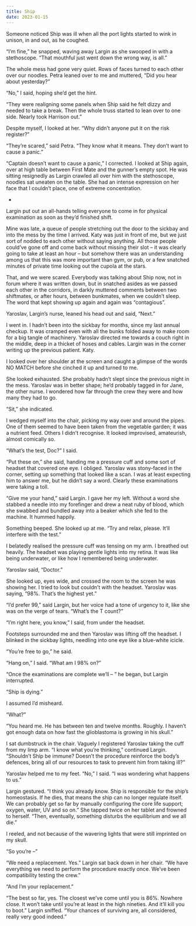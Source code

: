 ```yaml
---
title: Ship
date: 2023-01-15
---
```


Someone noticed Ship was ill when all the port lights started to wink in unison, in and out, as he coughed.

“I’m fine,” he snapped, waving away Largin as she swooped in with a stethoscope. “That mouthful just went down the wrong way, is all.”

The whole mess had gone very quiet. Rows of faces turned to each other over our noodles. Petra leaned over to me and muttered, “Did you hear about yesterday?”

“No,” I said, hoping she’d get the hint.

“They were realigning some panels when Ship said he felt dizzy and needed to take a break. Then the whole truss started to lean over to one side. Nearly took Harrison out.”

Despite myself, I looked at her. “Why didn’t anyone put it on the risk register?”

“They’re scared,” said Petra. “They know what it means. They don’t want to cause a panic.”

“Captain doesn’t want to cause a panic,” I corrected. I looked at Ship again, over at high table between First Mate and the gunner’s empty spot. He was sitting resignedly as Largin crawled all over him with the stethoscope, noodles sat uneaten on the table. She had an intense expression on her face that I couldn’t place, one of extreme concentration.

*

Largin put out an all-hands telling everyone to come in for physical examination as soon as they’d finished shift.

Mine was late, a queue of people stretching out the door to the sickbay and into the mess by the time I arrived. Katy was just in front of me, but we just sort of nodded to each other without saying anything. All those people could’ve gone off and come back without missing their slot – it was clearly going to take at least an hour – but somehow there was an understanding among us that this was more important than gym, or pub, or a few snatched minutes of private time looking out the cupola at the stars.

That, and we were scared. Everybody was talking about Ship now, not in forum where it was written down, but in snatched asides as we passed each other in the corridors, in darkly muttered comments between two shiftmates, or after hours, between bunkmates, when we couldn’t sleep. The word that kept showing up again and again was “contagious”.

Yaroslav, Largin’s nurse, leaned his head out and said, “Next.”

I went in. I hadn’t been into the sickbay for months, since my last annual checkup. It was cramped even with all the bunks folded away to make room for a big tangle of machinery. Yaroslav directed me towards a couch right in the middle, deep in a thicket of hoses and cables. Largin was in the corner writing up the previous patient. Katy.

I looked over her shoulder at the screen and caught a glimpse of the words NO MATCH before she cinched it up and turned to me.

She looked exhausted. She probably hadn’t slept since the previous night in the mess. Yaroslav was in better shape; he’d probably tagged in for Jane, the other nurse. I wondered how far through the crew they were and how many they had to go.

“Sit,” she indicated.

I wedged myself into the chair, picking my way over and around the pipes. One of them seemed to have been taken from the vegetable garden; it was a nutrient feed. Others I didn’t recognise. It looked improvised, amateurish, almost comically so.

“What’s the test, Doc?” I said.

“Put these on,” she said, handing me a pressure cuff and some sort of headset that covered one eye. I obliged. Yaroslav was stony-faced in the corner, setting up something that looked like a scan. I was at least expecting him to answer me, but he didn’t say a word. Clearly these examinations were taking a toll.

“Give me your hand,” said Largin. I gave her my left. Without a word she stabbed a needle into my forefinger and drew a neat ruby of blood, which she swabbed and bundled away into a beaker which she fed to the machine. It hummed happily.

Something beeped. She looked up at me. “Try and relax, please. It’ll interfere with the test.”

I belatedly realised the pressure cuff was tensing on my arm. I breathed out heavily. The headset was playing gentle lights into my retina. It was like being underwater, or like how I remembered being underwater.

Yaroslav said, “Doctor.”

She looked up, eyes wide, and crossed the room to the screen he was showing her. I tried to look but couldn’t with the headset. Yaroslav was saying, “98%. That’s the highest yet.”

“I’d prefer 99,” said Largin, but her voice had a tone of urgency to it, like she was on the verge of tears. “What’s the T count?”

“I’m right here, you know,” I said, from under the headset.

Footsteps surrounded me and then Yaroslav was lifting off the headset. I blinked in the sickbay lights, needling into one eye like a blue-white icicle.

“You’re free to go,” he said.

“Hang on,” I said. “What am I 98% on?”

“Once the examinations are complete we’ll – ” he began, but Largin interrupted.

“Ship is dying.”

I assumed I’d misheard.

“What?”

“You heard me. He has between ten and twelve months. Roughly. I haven’t got enough data on how fast the glioblastoma is growing in his skull.”

I sat dumbstruck in the chair. Vaguely I registered Yaroslav taking the cuff from my limp arm. “I know what you’re thinking,” continued Largin. “Shouldn’t Ship be immune? Doesn’t the procedure reinforce the body’s defences, bring all of our resources to task to prevent him from taking ill?”

Yaroslav helped me to my feet. “No,” I said. “I was wondering what happens to us.”

Largin gestured. “I think you already know. Ship is responsible for the ship’s homeostasis. If he dies, that means the ship can no longer regulate itself. We can probably get so far by manually configuring the core life support; oxygen, water, UV and so on.” She tapped twice on her tablet and frowned to herself. “Then, eventually, something disturbs the equilibrium and we all die.”

I reeled, and not because of the wavering lights that were still imprinted on my skull.

“So you’re –”

“We need a replacement. Yes.” Largin sat back down in her chair. “We have everything we need to perform the procedure exactly once. We’ve been compatibility testing the crew.”

“And I’m your replacement.”

“The best so far, yes. The closest we’ve come until you is 86%. Nowhere close. It won’t take until you’re at least in the high nineties. And it’ll kill you to boot.” Largin sniffed. “Your chances of surviving are, all considered, really very good indeed.”

